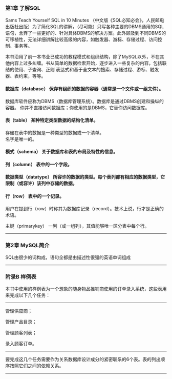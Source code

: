﻿### 第1章 了解SQL

Sams Teach Yourself SQL in 10 Minutes （中文版《SQL必知必会》，人民邮电出版社出版）为了简化SQL的讲解，（尽可能）只写各种主要的DBMS通用的SQL语句，舍弃了一些更好的、针对具体DBMS的解决方案。此外顾及到不同DBMS的可移植性，无法详细讲解比较高级的内容，如触发器、游标、存储过程、访问控制、事务等。

本书沿用了前一本书业已成功的教程模式和组织结构，除了MySQL以外，不在其他内容上过多纠缠。书从简单的数据检索开始，逐步进入一些复杂的内容，包括联结的使用、子查询、正则 表达式和基于全文本的搜索、存储过程、游标、触发器、表约束，等等。

#### 数据库（database） 保存有组织的数据的容器（通常是一个文件或一组文件）。
数据库软件应称为DBMS（数据库管理系统）。数据库是通过DBMS创建和操纵的容器。
你并不直接访问数据库；你使用的是DBMS，它替你访问数据库。

#### 表（table） 某种特定类型数据的结构化清单。

存储在表中的数据是一种类型的数据或一个清单。  
名字是唯一的。

#### 模式（schema） 关于数据库和表的布局及特性的信息。

#### 列（column） 表中的一个字段。

#### 数据类型（datatype） 所容许的数据的类型。每个表列都有相应的数据类型，它限制（或容许）该列中存储的数据。

#### 行（row） 表中的一个记录。

用户在提到行（row）时称其为数据库记录（record）。技术上说，行才是正确的术语。


主键（primarykey） 一列（或一组列），其值能够唯一区分表中每个行。

--------------------

### 第2章 MySQL简介

SQL由很少的词构成，语句全都是由描述性很强的英语单词组成

--------------------

### 附录B 样例表

本书中使用的样例表为一个想象的随身物品推销商使用的订单录入系统，这些表用来完成以下几个任务：

---------------------

管理供应商；

管理产品目录；

管理顾客列表；

录入顾客订单。

----------------------

要完成这几个任务需要作为关系数据库设计成分的紧密联系的6个表。表的列出顺序按照它们之间的依赖关系。

--------------------

